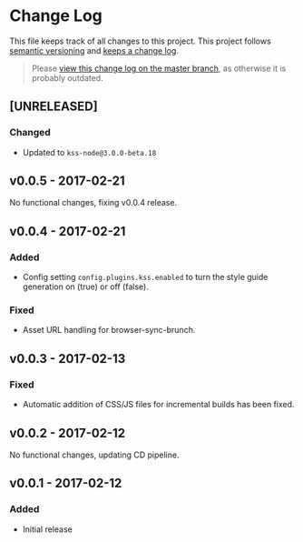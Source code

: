 # Change Log

This file keeps track of all changes to this project. This project follows [semantic versioning](http://semver.org/) and [keeps a change log](http://keepachangelog.com/).

> Please [view this change log on the master branch](https://github.com/FaKeller/kss-brunch/blob/master/CHANGELOG.md), as otherwise it is probably outdated.


## [UNRELEASED]

### Changed
- Updated to `kss-node@3.0.0-beta.18`


## v0.0.5 - 2017-02-21

No functional changes, fixing v0.0.4 release.


## v0.0.4 - 2017-02-21

### Added
- Config setting `config.plugins.kss.enabled` to turn the style guide generation on (true) or off (false).

### Fixed
- Asset URL handling for browser-sync-brunch. 


## v0.0.3 - 2017-02-13

### Fixed
- Automatic addition of CSS/JS files for incremental builds has been fixed. 


## v0.0.2 - 2017-02-12

No functional changes, updating CD pipeline.


## v0.0.1 - 2017-02-12

### Added
- Initial release
